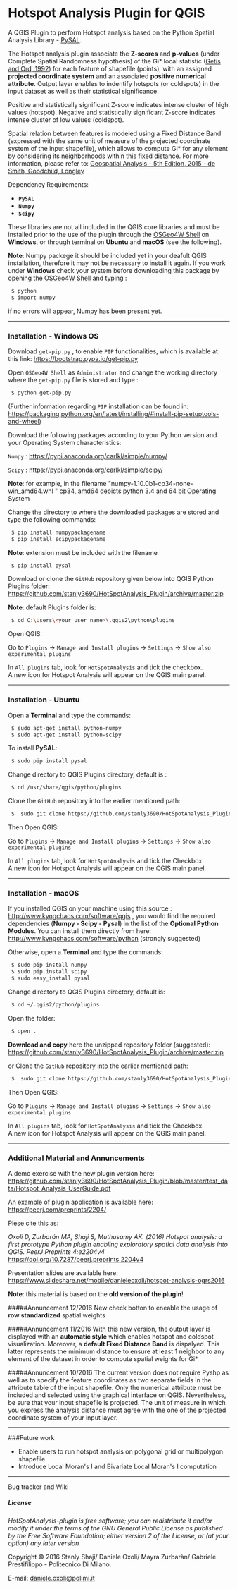# Hotspot Analysis Plugin for QGIS

A QGIS Plugin to perform Hotspot analysis based on the Python Spatial Analysis Library - [PySAL]. 

The Hotspot analysis plugin associate the **Z-scores** and **p-values** (under Complete Spatial Randomness hypothesis) of the Gi* local statistic ([Getis and Ord, 1992]) for each feature of shapefile (points), with an assigned **projected coordinate system** and an associated **positive numerical attribute**. Output layer enables to indentify hotspots (or coldspots) in the input dataset as well as their statistical significance. 

Positive and statistically significant Z-score indicates intense cluster of high values (hotspot). Negative and statistically significant Z-score indicates intense cluster of low values (coldspot).

Spatial relation between features is modeled using a Fixed Distance Band (expressed with the same unit of measure of the projected coordinate system of the input shapefile), which allows to compute Gi* for any element by considering its neighborhoods within this fixed distance. For more information, please refer to: [Geospatial Analysis - 5th Edition, 2015 - de Smith, Goodchild, Longley]

Dependency Requirements:

  - **`PySAL`**
  - **`Numpy`**
  - **`Scipy`**
  
These libraries are not all included in the QGIS core libraries and must be installed prior to the use of the plugin through the [OSGeo4W Shell] on **Windows**, or through terminal on **Ubuntu** and **macOS** (see the following).

**Note**: Numpy packege it should be included yet in your deafult QGIS installation, therefore it may not be necessary to install it again. If you work under **Windows** check your system before downloading this package by opening the [OSGeo4W Shell] and typing : 
```sh
 $ python 
 $ import numpy
```
if no errors will appear, Numpy has been present yet.
___
### Installation - Windows OS

Download `get-pip.py` , to enable `PIP` functionalities, which is available at this link: <https://bootstrap.pypa.io/get-pip.py> 

Open `OSGeo4W Shell` as `Administrator` and change the working directory where the `get-pip.py` file is stored and type :
```sh
 $ python get-pip.py
```
(Further information regarding `PIP` installation can be found in:
https://packaging.python.org/en/latest/installing/#install-pip-setuptools-and-wheel)

Download the following packages according to your Python version and your Operating System characteristics:
 
 `Numpy` : https://pypi.anaconda.org/carlkl/simple/numpy/ 

 `Scipy` : https://pypi.anaconda.org/carlkl/simple/scipy/ 
 
**Note**: for example, in the filename "numpy-1.10.0b1-cp34-none-win_amd64.whl " cp34, amd64 depicts python 3.4 and 64 bit Operating System

Change the directory to where the downloaded packages are stored and type the following commands:

```sh
 $ pip install numpypackagename
 $ pip install scipypackagename
```
**Note**: extension must be included with the filename
```sh
 $ pip install pysal
```

Download or clone the `GitHub` repository given below into QGIS Python Plugins folder:
https://github.com/stanly3690/HotSpotAnalysis_Plugin/archive/master.zip

**Note**: default Plugins folder is:
```sh
 $ cd C:\Users\<your_user_name>\.qgis2\python\plugins
``` 
Open QGIS:

Go to `Plugins` -> `Manage and Install plugins` -> `Settings` -> `Show also experimental plugins` 

In `All plugins` tab, look for `HotSpotAnalysis` and tick the checkbox.  
A new icon for Hotspot Analysis will appear on the QGIS main panel.
___
### Installation - Ubuntu

Open a **Terminal** and type the commands:
```sh
 $ sudo apt-get install python-numpy
 $ sudo apt-get install python-scipy 
```
To install **PySAL**:
```sh
 $ sudo pip install pysal
```
Change directory to QGIS Plugins directory, default is : 
```sh
 $ cd /usr/share/qgis/python/plugins 
``` 
Clone the `GitHub` repository into the earlier mentioned path:
```sh
 $  sudo git clone https://github.com/stanly3690/HotSpotAnalysis_Plugin 
```
Then Open QGIS:

Go to `Plugins` -> `Manage and Install plugins` -> `Settings` -> `Show also experimental plugins` 

In `All plugins` tab, look for `HotSpotAnalysis` and tick the Checkbox.  
A new icon for Hotspot Analysis will appear on the QGIS main panel.
___
### Installation - macOS

If you installed QGIS on your machine using this source : http://www.kyngchaos.com/software/qgis , you would find the required dependencies (**Numpy - Scipy - Pysal**) in the list of the **Optional Python Modules**. You can install them directly from here: http://www.kyngchaos.com/software/python (strongly suggested)

Otherwise, open a **Terminal** and type the commands:
```sh
 $ sudo pip install numpy
 $ sudo pip install scipy 
 $ sudo easy_install pysal
```
Change directory to QGIS Plugins directory, default is: 
```sh
 $ cd ~/.qgis2/python/plugins
``` 
Open the folder:
```sh
 $ open . 
``` 
**Download and copy** here the unzipped repository folder (suggested):
https://github.com/stanly3690/HotSpotAnalysis_Plugin/archive/master.zip

or Clone the `GitHub` repository into the earlier mentioned path:
```sh
 $  sudo git clone https://github.com/stanly3690/HotSpotAnalysis_Plugin 
```
Then Open QGIS:

Go to `Plugins` -> `Manage and Install plugins` -> `Settings` -> `Show also experimental plugins` 

In `All plugins` tab, look for `HotSpotAnalysis` and tick the Checkbox.  
A new icon for Hotspot Analysis will appear on the QGIS main panel.
___

### Additional Material and Annuncements

A demo exercise with the new plugin version here: https://github.com/stanly3690/HotSpotAnalysis_Plugin/blob/master/test_data/Hotspot_Analysis_UserGuide.pdf

An example of plugin application is available here: https://peerj.com/preprints/2204/

Plese cite this as: 

_Oxoli D, Zurbarán MA, Shaji S, Muthusamy AK. (2016) Hotspot analysis: a first prototype Python plugin enabling exploratory spatial data analysis into QGIS. PeerJ Preprints 4:e2204v4_ https://doi.org/10.7287/peerj.preprints.2204v4

Presentation slides are available here: https://www.slideshare.net/mobile/danieleoxoli/hotspot-analysis-ogrs2016

**Note**: this material is based on the **old version of the plugin**! 

#####Annuncement 12/2016
New check botton to eneable the usage of **row standardized** spatial weights

#####Annuncement 11/2016
With this new version, the output layer is displayed with an **automatic style** which enables hotspot and coldspot visualization. Moreover, a **default Fixed Distance Band** is dispalyed. This latter represents the minimum distance to ensure 
at least 1 neighbor to any element of the dataset in order to compute spatial weights for Gi* 

#####Annuncement 10/2016
The current version does not require Pyshp as well as to specify the feature coordinates as two separate fields in the attribute table of the input shapefile. Only the numerical attribute must be included and selected using the graphical interface on QGIS. Nevertheless, be sure that your input shapefile is projected. The unit of measure in which you express the analysis distance must agree with the one of the projected coordinate system of your input layer. 

___
###Future work

 - Enable users to run hotspot analysis on polygonal grid or multipolygon shapefile
 - Introduce Local Moran's I and Bivariate Local Moran's I computation
 
___

Bug tracker and Wiki

##### License

_HotSpotAnalysis-plugin is free software; you can redistribute it and/or modify it under the terms of the GNU General Public License as published by the Free Software Foundation; either version 2 of the License, or (at your option) any later version_

Copyright © 2016 Stanly Shaji/ Daniele Oxoli/ Mayra Zurbaràn/ Gabriele Prestifilippo - Politecnico Di Milano.

E-mail: daniele.oxoli@polimi.it

 [PySAL]: <http://pysal.readthedocs.io/en/v1.11.0/#>
 [Getis and Ord, 1992]: <http://onlinelibrary.wiley.com/doi/10.1111/j.1538-4632.1992.tb00261.x/full>
 [Geospatial Analysis - 5th Edition, 2015 - de Smith, Goodchild, Longley]: <http://www.spatialanalysisonline.com/HTML/index.html?local_indicators_of_spatial_as.htm>
 [OSGeo4W Shell]:<http://trac.osgeo.org/osgeo4w/>
